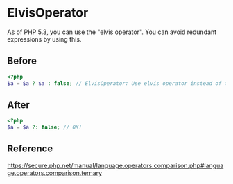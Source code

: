 # ElvisOperator

As of PHP 5.3, you can use the "elvis operator".
You can avoid redundant expressions by using this.

## Before

```php
<?php
$a = $a ? $a : false; // ElvisOperator: Use elvis operator instead of ternary operator.
```

## After

```php
<?php
$a = $a ?: false; // OK!
```

## Reference

https://secure.php.net/manual/language.operators.comparison.php#language.operators.comparison.ternary
